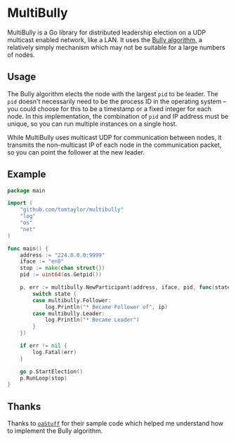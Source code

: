 # MultiBully

MultiBully is a Go library for distributed leadership election on a UDP multicast enabled network, like a LAN. It uses the [Bully algorithm](https://en.wikipedia.org/wiki/Bully_algorithm), a relatively simply mechanism which may not be suitable for a large numbers of nodes.

## Usage

The Bully algorithm elects the node with the largest `pid` to be leader. The `pid` doesn't necessarily need to be the process ID in the operating system – you could choose for this to be a timestamp or a fixed integer for each node. In this implementation, the combination of `pid` and IP address must be unique, so you can run multiple instances on a single host.

While MultiBully uses multicast UDP for communication between nodes, it transmits the non-multicast IP of each node in the communication packet, so you can point the follower at the new leader.

## Example

```go
package main

import (
	"github.com/tomtaylor/multibully"
	"log"
	"os"
	"net"
)

func main() {
	address := "224.0.0.0:9999"
	iface := "en0"
	stop := make(chan struct{})
	pid := uint64(os.Getpid())

	p, err := multibully.NewParticipant(address, iface, pid, func(state int, ip *net.IP) {
		switch state {
		case multibully.Follower:
			log.Println("* Became Follower of", ip)
		case multibully.Leader:
			log.Println("* Became Leader")
		}
	})

	if err != nil {
		log.Fatal(err)
	}

	go p.StartElection()
	p.RunLoop(stop)
}
```

## Thanks

Thanks to [`oaStuff`](https://github.com/oaStuff/leaderElection) for their sample code which helped me understand how to implement the Bully algorithm.
